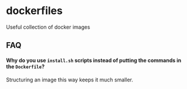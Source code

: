 dockerfiles
===========

Useful collection of docker images

## FAQ

#### Why do you use `install.sh` scripts instead of putting the commands in the `Dockerfile`?

Structuring an image this way keeps it much smaller.
